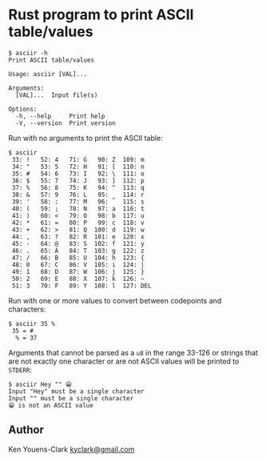 # Rust program to print ASCII table/values

```
$ asciir -h
Print ASCII table/values

Usage: asciir [VAL]...

Arguments:
  [VAL]...  Input file(s)

Options:
  -h, --help     Print help
  -V, --version  Print version
```

Run with no arguments to print the ASCII table:

```
$ asciir
 33: !   52: 4   71: G   90: Z  109: m
 34: "   53: 5   72: H   91: [  110: n
 35: #   54: 6   73: I   92: \  111: o
 36: $   55: 7   74: J   93: ]  112: p
 37: %   56: 8   75: K   94: ^  113: q
 38: &   57: 9   76: L   95: _  114: r
 39: '   58: :   77: M   96: `  115: s
 40: (   59: ;   78: N   97: a  116: t
 41: )   60: <   79: O   98: b  117: u
 42: *   61: =   80: P   99: c  118: v
 43: +   62: >   81: Q  100: d  119: w
 44: ,   63: ?   82: R  101: e  120: x
 45: -   64: @   83: S  102: f  121: y
 46: .   65: A   84: T  103: g  122: z
 47: /   66: B   85: U  104: h  123: {
 48: 0   67: C   86: V  105: i  124: |
 49: 1   68: D   87: W  106: j  125: }
 50: 2   69: E   88: X  107: k  126: ~
 51: 3   70: F   89: Y  108: l  127: DEL
```

Run with one or more values to convert between codepoints and characters:

```
$ asciir 35 %
 35 = #
  % = 37
```

Arguments that cannot be parsed as a `u8` in the range 33-126 or strings that are not exactly one character or are not ASCII values will be printed to `STDERR`:

```
$ asciir Hey "" 😁
Input "Hey" must be a single character
Input "" must be a single character
😁 is not an ASCII value
```

## Author

Ken Youens-Clark <kyclark@gmail.com>
